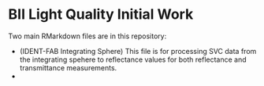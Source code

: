 # BII Light Quality Initial Work
Two main RMarkdown files are in this repository:
- (IDENT-FAB Integrating Sphere) This file is for processing SVC data from the integrating spehere to reflectance values for both reflectance and transmittance measurements.
- 